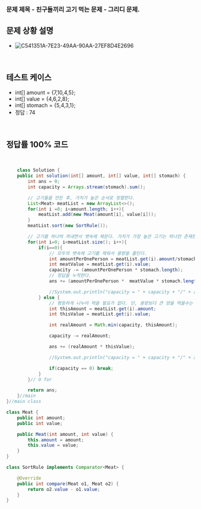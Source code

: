 ### 문제 제목 - 친구들끼리 고기 먹는 문제 - 그리디 문제.
## 문제 상황 설명
- ![C541351A-7E23-49AA-90AA-27EF8D4E2696](https://user-images.githubusercontent.com/99060708/226234512-193cd1ca-b74c-4492-906c-660362e0b81a.jpeg)

<br>

## 테스트 케이스
- int[] amount = {7,10,4,5};
- int[] value = {4,6,2,8};
- int[] stomach = {5,4,3,1};
- 정답 : 74

<br>

## 정답률 100% 코드

<br>

```java
	class Solution {
    public int solution(int[] amount, int[] value, int[] stomach) {
        int ans = 0;
        int capacity = Arrays.stream(stomach).sum();

        // 고기들을 만든 후, 가치가 높은 순서로 정렬한다.
        List<Meat> meatList = new ArrayList<>();
        for(int i =0; i<amount.length; i++){
            meatList.add(new Meat(amount[i], value[i]));
        }
        meatList.sort(new SortRule());

        // 고기를 하나씩 꺼내면서 뱃속에 채운다. 가치가 가장 높은 고기는 하나만 존재한다는 가정이 필요하지만 문제에서 언급해주지는 않았다.
        for(int i=0; i<meatList.size(); i++){
            if(i==0){
                // 모두의 뱃속에 고기를 채워서 용량을 줄인다.
                int amountPerOnePerson = meatList.get(i).amount/stomach.length;
                int meatValue = meatList.get(i).value;
                capacity -= (amountPerOnePerson * stomach.length);
                // 정답을 누적한다.
                ans += (amountPerOnePerson *  meatValue * stomach.length);

                //System.out.println("capacity = " + capacity + "/" + ans);
            } else {
                // 평등하게 나누어 먹을 필요가 없다. 단, 용량보다 큰 양을 먹을수는 없다는 사실을 기억해야 한다.
                int thisAmount = meatList.get(i).amount;
                int thisValue = meatList.get(i).value;

                int realAmount = Math.min(capacity, thisAmount);

                capacity -= realAmount;

                ans += (realAmount * thisValue);

                //System.out.println("capacity = " + capacity + "/" + ans);

                if(capacity == 0) break;
            }
        }// O for

        return ans;
    }//main
}//main class

class Meat {
    public int amount;
    public int value;

    public Meat(int amount, int value) {
        this.amount = amount;
        this.value = value;
    }
}

class SortRule implements Comparator<Meat> {

    @Override
    public int compare(Meat o1, Meat o2) {
        return o2.value - o1.value;
    }
}
```
